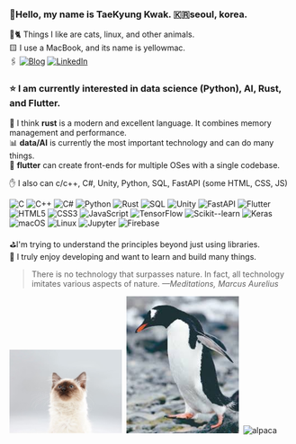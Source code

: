 ### 👋Hello, my name is TaeKyung Kwak. 🇰🇷seoul, korea. <br>
🐧🐈 Things I like are cats, linux, and other animals.<br>
🟨 I use a MacBook, and its name is yellowmac.<br>
🖇️ [![Blog](https://img.shields.io/badge/Blog-www.taery.blog-blue?style=flat-square)](https://www.taery.blog)
 [![LinkedIn](https://img.shields.io/badge/LinkedIn-kwaktaekyung-blue?style=flat-square&logo=linkedin)](https://www.linkedin.com/in/kwaktaekyung/)

### ⭐️ I am currently interested in data science (Python), AI, Rust, and Flutter.<br>
🦀 I think **rust** is a modern and excellent language. It combines memory management and performance.<br>
📊 **data/AI** is currently the most important technology and can do many things.<br>
🚀 **flutter** can create front-ends for multiple OSes with a single codebase.

✋ I also can c/c++, C#, Unity, Python, SQL, FastAPI (some HTML, CSS, JS)

![C](https://img.shields.io/badge/C-00599C?style=for-the-badge&logo=c&logoColor=white)
![C++](https://img.shields.io/badge/C++-00599C?style=for-the-badge&logo=cplusplus&logoColor=white)
![C#](https://img.shields.io/badge/C%23-239120?style=for-the-badge&logo=csharp&logoColor=white)
![Python](https://img.shields.io/badge/Python-3776AB?style=for-the-badge&logo=python&logoColor=white)
![Rust](https://img.shields.io/badge/Rust-000000?style=for-the-badge&logo=rust&logoColor=white)
![SQL](https://img.shields.io/badge/SQL-4479A1?style=for-the-badge&logo=database&logoColor=white)
![Unity](https://img.shields.io/badge/Unity-000000?style=for-the-badge&logo=unity&logoColor=white)
![FastAPI](https://img.shields.io/badge/FastAPI-009688?style=for-the-badge&logo=fastapi&logoColor=white)
![Flutter](https://img.shields.io/badge/Flutter-02569B?style=for-the-badge&logo=flutter&logoColor=white)
![HTML5](https://img.shields.io/badge/HTML5-E34F26?style=for-the-badge&logo=html5&logoColor=white)
![CSS3](https://img.shields.io/badge/CSS3-1572B6?style=for-the-badge&logo=css3&logoColor=white)
![JavaScript](https://img.shields.io/badge/JavaScript-F7DF1E?style=for-the-badge&logo=javascript&logoColor=black)
![TensorFlow](https://img.shields.io/badge/TensorFlow-FF6F00?style=for-the-badge&logo=tensorflow&logoColor=white)
![Scikit--learn](https://img.shields.io/badge/Scikit--learn-F7931E?style=for-the-badge&logo=scikitlearn&logoColor=white)
![Keras](https://img.shields.io/badge/Keras-D00000?style=for-the-badge&logo=keras&logoColor=white)
![macOS](https://img.shields.io/badge/macOS-000000?style=for-the-badge&logo=apple&logoColor=white)
![Linux](https://img.shields.io/badge/Linux-FCC624?style=for-the-badge&logo=linux&logoColor=black)
![Jupyter](https://img.shields.io/badge/Jupyter-F37626?style=for-the-badge&logo=jupyter&logoColor=white)
![Firebase](https://img.shields.io/badge/Firebase-FFCA28?style=for-the-badge&logo=firebase&logoColor=black)



⛳︎I'm trying to understand the principles beyond just using libraries.<br>
👾 I truly enjoy developing and want to learn and build many things.

> There is no technology that surpasses nature. In fact, all technology imitates various aspects of nature. _—Meditations, Marcus Aurelius<br>_

<img src="assets/cat.png" alt="고양이" width="200"/>&nbsp;&nbsp;<img src="assets/penguin.png" alt="펭귄" width="200"/>&nbsp;&nbsp;<img src="assets/alpaca.jpg" alt="alpaca" width="200"/>



